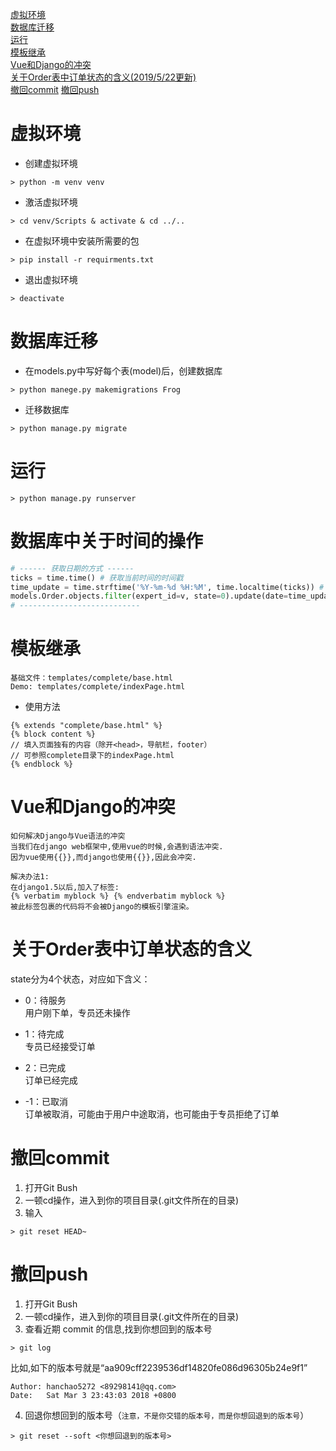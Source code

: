 [虚拟环境](#虚拟环境)  
[数据库迁移](#数据库迁移)  
[运行](#运行)  
[模板继承](#模板继承)  
[Vue和Django的冲突](#Vue和Django的冲突)    
[关于Order表中订单状态的含义(2019/5/22更新)](#关于Order表中订单状态的含义)  
[撤回commit](#撤回commit)
[撤回push](#撤回push)

# 虚拟环境
- 创建虚拟环境
~~~
> python -m venv venv
~~~

- 激活虚拟环境
~~~
> cd venv/Scripts & activate & cd ../..
~~~

- 在虚拟环境中安装所需要的包
~~~
> pip install -r requirments.txt
~~~

- 退出虚拟环境
~~~
> deactivate
~~~

# 数据库迁移
- 在models.py中写好每个表(model)后，创建数据库
```
> python manege.py makemigrations Frog
```
- 迁移数据库
```angular2
> python manage.py migrate
```

# 运行
~~~
> python manage.py runserver
~~~

# 数据库中关于时间的操作
```python
# ------ 获取日期的方式 ------
ticks = time.time() # 获取当前时间的时间戳
time_update = time.strftime('%Y-%m-%d %H:%M', time.localtime(ticks)) # 将时间戳格式化成%Y-%m-%d %H:%M的形式
models.Order.objects.filter(expert_id=v, state=0).update(date=time_update) # 数据库中修改时间（增加信息的时候同理）
# ---------------------------
```



# 模板继承

```
基础文件：templates/complete/base.html
Demo: templates/complete/indexPage.html
```

- 使用方法

```
{% extends "complete/base.html" %}
{% block content %}  
// 填入页面独有的内容（除开<head>，导航栏，footer）
// 可参照complete目录下的indexPage.html
{% endblock %}
```



# Vue和Django的冲突

```
如何解决Django与Vue语法的冲突
当我们在django web框架中,使用vue的时候,会遇到语法冲突.
因为vue使用{{}},而django也使用{{}},因此会冲突.

解决办法1:
在django1.5以后,加入了标签:
{% verbatim myblock %} {% endverbatim myblock %}
被此标签包裹的代码将不会被Django的模板引擎渲染。
```

# 关于Order表中订单状态的含义

state分为4个状态，对应如下含义：
- 0：待服务  
用户刚下单，专员还未操作  

- 1：待完成  
专员已经接受订单  

- 2：已完成  
订单已经完成  

- -1：已取消  
订单被取消，可能由于用户中途取消，也可能由于专员拒绝了订单  

# 撤回commit  
1. 打开Git Bush  
2. 一顿cd操作，进入到你的项目目录(.git文件所在的目录)  
3. 输入  
```
> git reset HEAD~ 
```

# 撤回push  
1. 打开Git Bush  
2. 一顿cd操作，进入到你的项目目录(.git文件所在的目录)  
3. 查看近期 commit 的信息,找到你想回到的版本号
```
> git log
```  
比如,如下的版本号就是“aa909cff2239536df14820fe086d96305b24e9f1”
```commit aa909cff2239536df14820fe086d96305b24e9f1
Author: hanchao5272 <89298141@qq.com>
Date:   Sat Mar 3 23:43:03 2018 +0800
```
4. 回退你想回到的版本号（`注意，不是你交错的版本号，而是你想回退到的版本号`）
```
> git reset --soft <你想回退到的版本号>
```




